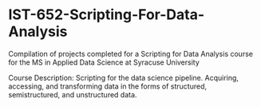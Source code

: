 # IST-652-Scripting-For-Data-Analysis
Compilation of projects completed for a Scripting for Data Analysis course for the MS in Applied Data Science at Syracuse University

Course Description: Scripting for the data science pipeline. Acquiring, accessing, and transforming data in the
forms of structured, semistructured, and unstructured data.
